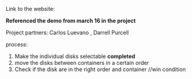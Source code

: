 Link to the website: 

**Referenced the demo from march 16 in the project**

Project partners: 
Carlos Luevano , 
Darrell Purcell 

process: 

1. Make the individual disks selectable **completed**
2. move the disks between containers in a certain order
3. Check if the disk are in the right order and container //win condition
